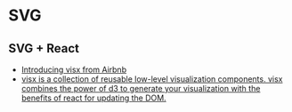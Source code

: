 # SVG

## SVG + React

- [Introducing visx from Airbnb](https://medium.com/airbnb-engineering/introducing-visx-from-airbnb-fd6155ac4658)
- [visx is a collection of reusable low-level visualization components. visx combines the power of d3 to generate your visualization with the benefits of react for updating the DOM.](https://github.com/airbnb/visx)

